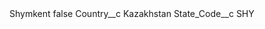 <?xml version="1.0" encoding="UTF-8"?>
<CustomMetadata xmlns="http://soap.sforce.com/2006/04/metadata" xmlns:xsi="http://www.w3.org/2001/XMLSchema-instance" xmlns:xsd="http://www.w3.org/2001/XMLSchema">
    <label>Shymkent</label>
    <protected>false</protected>
    <values>
        <field>Country__c</field>
        <value xsi:type="xsd:string">Kazakhstan</value>
    </values>
    <values>
        <field>State_Code__c</field>
        <value xsi:type="xsd:string">SHY</value>
    </values>
</CustomMetadata>
